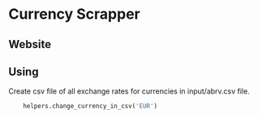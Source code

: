 # Currency Scrapper


## Website
[](https://www.oanda.com/currency-converter/en/)

## Using

Create csv file of all exchange rates for currencies in input/abrv.csv file.

```python
    helpers.change_currency_in_csv('EUR')
```
